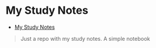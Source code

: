 # My Study Notes

- [My Study Notes](#my-study-notes)

> Just a repo with my study notes. A simple notebook

